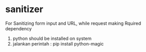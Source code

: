 # sanitizer
For Sanitizing form input and URL, while request making
Rquired dependency
1. python should be installed on system
2. jalankan perintah : pip install python-magic
